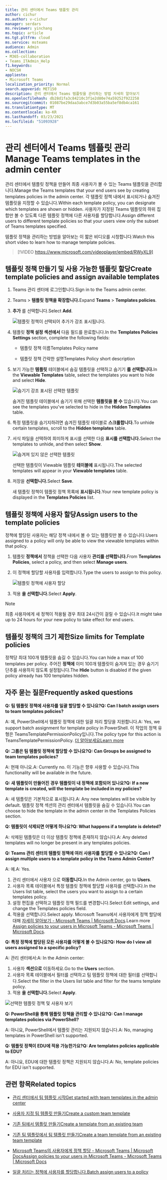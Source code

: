 ```yaml
---
title: 관리 센터에서 Teams 템플릿 관리
author: cichur
ms.author: v-cichur
manager: serdars
ms.reviewer: yinchang
ms.topic: article
ms.tgt.pltfrm: cloud
ms.service: msteams
audience: Admin
ms.collection:
- M365-collaboration
- Teams_ITAdmin_Help
f1.keywords:
- NOCSH
appliesto:
- Microsoft Teams
localization_priority: Normal
search.appverid: MET150
description: 관리 센터에서 Teams 템플릿을 관리하는 방법 자세히 알아보기
ms.openlocfilehash: db28d1fa3c84210c3f1e2d80e74a59252f922258
ms.sourcegitcommit: 01087be29daa3abce7d3b03a55ba5ef8db4ca161
ms.translationtype: MT
ms.contentlocale: ko-KR
ms.lasthandoff: 03/23/2021
ms.locfileid: "51093928"
---
```

# <a name="manage-teams-templates-in-the-admin-center"></a><span data-ttu-id="99898-103">관리 센터에서 Teams 템플릿 관리</span><span class="sxs-lookup"><span data-stu-id="99898-103">Manage Teams templates in the admin center</span></span>

<span data-ttu-id="99898-104">관리 센터에서 템플릿 정책을 만들어 최종 사용자가 볼 수 있는 Teams 템플릿을 관리합니다.</span><span class="sxs-lookup"><span data-stu-id="99898-104">Manage the Teams templates that your end users see by creating templates policies in the admin center.</span></span> <span data-ttu-id="99898-105">각 템플릿 정책 내에서 표시되거나 숨겨진 템플릿을 지정할 수 있습니다.</span><span class="sxs-lookup"><span data-stu-id="99898-105">Within each template policy, you can designate which templates are shown or hidden.</span></span>
<span data-ttu-id="99898-106">사용자가 지정된 Teams 템플릿의 하위 집합만 볼 수 있도록 다른 템플릿 정책에 다른 사용자를 할당합니다.</span><span class="sxs-lookup"><span data-stu-id="99898-106">Assign different users to different template policies so that your users view only the subset of Teams templates specified.</span></span>

<span data-ttu-id="99898-107">템플릿 정책을 관리하는 방법을 알아보는 이 짧은 비디오를 시청합니다.</span><span class="sxs-lookup"><span data-stu-id="99898-107">Watch this short video to learn how to manage template policies.</span></span>

> [!VIDEO https://www.microsoft.com/videoplayer/embed/RWyXL9]

## <a name="create-template-policies-and-assign-available-templates"></a><span data-ttu-id="99898-108">템플릿 정책 만들기 및 사용 가능한 템플릿 할당</span><span class="sxs-lookup"><span data-stu-id="99898-108">Create template policies and assign available templates</span></span>

1. <span data-ttu-id="99898-109">Teams 관리 센터에 로그인합니다.</span><span class="sxs-lookup"><span data-stu-id="99898-109">Sign in to the Teams admin center.</span></span>

2. <span data-ttu-id="99898-110">Teams   >  **템플릿 정책을 확장합니다.**</span><span class="sxs-lookup"><span data-stu-id="99898-110">Expand **Teams** > **Templates policies**.</span></span>

3. <span data-ttu-id="99898-111">**추가** 를 선택합니다.</span><span class="sxs-lookup"><span data-stu-id="99898-111">Select **Add**.</span></span>

    ![템플릿 정책이 선택되어 추가가 강조 표시됩니다.](media/template-policies-1.png)

1. <span data-ttu-id="99898-113">템플릿 **정책 설정 섹션에서** 다음 필드를 완료합니다.</span><span class="sxs-lookup"><span data-stu-id="99898-113">In the **Templates Policies Settings** section, complete the following fields:</span></span>

    - <span data-ttu-id="99898-114">템플릿 정책 이름</span><span class="sxs-lookup"><span data-stu-id="99898-114">Templates Policy name</span></span>

    - <span data-ttu-id="99898-115">템플릿 정책 간략한 설명</span><span class="sxs-lookup"><span data-stu-id="99898-115">Templates Policy short description</span></span>

2. <span data-ttu-id="99898-116">보기 가능한 **템플릿** 테이블에서 숨길 템플릿을 선택하고 숨기기 **를 선택합니다.**</span><span class="sxs-lookup"><span data-stu-id="99898-116">In the **Viewable Templates** table, select the templates you want to hide and select **Hide**.</span></span>

    ![숨기기 강조 표시된 선택한 템플릿](media/template-policies-2.png)

    <span data-ttu-id="99898-118">숨겨진 템플릿 테이블에서 숨기기 위해 선택한 **템플릿을 볼 수** 있습니다.</span><span class="sxs-lookup"><span data-stu-id="99898-118">You can see the templates you've selected to hide in the **Hidden Templates** table.</span></span>

1. <span data-ttu-id="99898-119">특정 템플릿을 숨기지하려면 숨겨진 템플릿 테이블로 **스크롤합니다.**</span><span class="sxs-lookup"><span data-stu-id="99898-119">To unhide certain templates, scroll to the **Hidden templates** table.</span></span>

2. <span data-ttu-id="99898-120">서식 파일을 선택하여 희미하게 표시를 선택한 다음 **표시를 선택합니다.**</span><span class="sxs-lookup"><span data-stu-id="99898-120">Select the templates to unhide, and then select **Show**.</span></span>

   ![숨겨져 있지 않은 선택한 템플릿](media/template-policies-3.png)

   <span data-ttu-id="99898-122">선택한 템플릿이 Viewable 템플릿 **테이블에** 표시됩니다.</span><span class="sxs-lookup"><span data-stu-id="99898-122">The selected templates will appear in your **Viewable templates** table.</span></span>
3. <span data-ttu-id="99898-123">저장을 **선택합니다.**</span><span class="sxs-lookup"><span data-stu-id="99898-123">Select **Save**.</span></span>

   <span data-ttu-id="99898-124">새 템플릿 정책이 템플릿 정책 목록에 **표시됩니다.**</span><span class="sxs-lookup"><span data-stu-id="99898-124">Your new template policy is displayed in the **Templates Policies** list.</span></span>

## <a name="assign-users-to-the-template-policies"></a><span data-ttu-id="99898-125">템플릿 정책에 사용자 할당</span><span class="sxs-lookup"><span data-stu-id="99898-125">Assign users to the template policies</span></span>

<span data-ttu-id="99898-126">정책에 할당된 사용자는 해당 정책 내에서 볼 수 있는 템플릿만 볼 수 있습니다.</span><span class="sxs-lookup"><span data-stu-id="99898-126">Users assigned to a policy will only be able to view the viewable templates within that policy.</span></span>

1. <span data-ttu-id="99898-127">템플릿 **정책에서** 정책을 선택한 다음 사용자 **관리를 선택합니다.**</span><span class="sxs-lookup"><span data-stu-id="99898-127">From **Templates Policies**, select a policy, and then select **Manage users**.</span></span>

2. <span data-ttu-id="99898-128">이 정책에 할당할 사용자를 입력합니다.</span><span class="sxs-lookup"><span data-stu-id="99898-128">Type the users to assign to this policy.</span></span>

   ![템플릿 정책에 사용자 할당](media/template-policies-4.png)

3. <span data-ttu-id="99898-130">적용 **을 선택합니다.**</span><span class="sxs-lookup"><span data-stu-id="99898-130">Select **Apply**.</span></span>

> [!Note]
> <span data-ttu-id="99898-131">최종 사용자에게 새 정책이 적용될 경우 최대 24시간이 걸릴 수 있습니다.</span><span class="sxs-lookup"><span data-stu-id="99898-131">It might take up to 24 hours for your new policy to take effect for end users.</span></span>

## <a name="size-limits-for-template-policies"></a><span data-ttu-id="99898-132">템플릿 정책의 크기 제한</span><span class="sxs-lookup"><span data-stu-id="99898-132">Size limits for Template policies</span></span>

<span data-ttu-id="99898-133">정책당 최대 100개 템플릿을 숨길 수 있습니다.</span><span class="sxs-lookup"><span data-stu-id="99898-133">You can hide a max of 100 templates per policy.</span></span> <span data-ttu-id="99898-134">주어진 **정책에** 이미 100개 템플릿이 숨겨져 있는 경우 숨기기 단추를 사용하지 않도록 설정됩니다.</span><span class="sxs-lookup"><span data-stu-id="99898-134">The **Hide** button is disabled if the given policy already has 100 templates hidden.</span></span>

## <a name="frequently-asked-questions"></a><span data-ttu-id="99898-135">자주 묻는 질문</span><span class="sxs-lookup"><span data-stu-id="99898-135">Frequently asked questions</span></span>

<span data-ttu-id="99898-136">**Q: 팀 템플릿 정책에 사용자를 일괄 할당할 수 있나요?**</span><span class="sxs-lookup"><span data-stu-id="99898-136">**Q: Can I batch assign users to team templates policies?**</span></span>
  
<span data-ttu-id="99898-137">A: 예, PowerShell에서 템플릿 정책에 대한 일괄 처리 할당을 지원합니다.</span><span class="sxs-lookup"><span data-stu-id="99898-137">A: Yes, we support batch assignment for template policy in PowerShell.</span></span> <span data-ttu-id="99898-138">이 작업의 정책 유형은 TeamsTemplatePermissionPolicy입니다.</span><span class="sxs-lookup"><span data-stu-id="99898-138">The policy type for this action is TeamsTemplatePermissionPolicy.</span></span> [<span data-ttu-id="99898-139">더 알아보세요</span><span class="sxs-lookup"><span data-stu-id="99898-139">Learn more</span></span>](/powershell/module/teams/new-csbatchpolicyassignmentoperation)

<span data-ttu-id="99898-140">**Q: 그룹은 팀 템플릿 정책에 할당할 수 있나요?**</span><span class="sxs-lookup"><span data-stu-id="99898-140">**Q: Can Groups be assigned to team templates policies?**</span></span>

<span data-ttu-id="99898-141">A: 현재 아니요.</span><span class="sxs-lookup"><span data-stu-id="99898-141">A: Currently no.</span></span> <span data-ttu-id="99898-142">이 기능은 향후 사용할 수 있습니다.</span><span class="sxs-lookup"><span data-stu-id="99898-142">This functionality will be available in the future.</span></span>

<span data-ttu-id="99898-143">**Q: 새 템플릿이 만들어진 경우 템플릿이 내 정책에 포함되어 있나요?**</span><span class="sxs-lookup"><span data-stu-id="99898-143">**Q: If a new template is created, will the template be included in my policies?**</span></span>

<span data-ttu-id="99898-144">A: 새 템플릿은 기본적으로 표시됩니다.</span><span class="sxs-lookup"><span data-stu-id="99898-144">A: Any new templates will be visible by default.</span></span> <span data-ttu-id="99898-145">템플릿 정책 섹션의 관리 센터에서 템플릿을 숨길 수 있습니다.</span><span class="sxs-lookup"><span data-stu-id="99898-145">You can choose to hide the template in the admin center in the Templates Policies section.</span></span>

<span data-ttu-id="99898-146">**Q: 템플릿이 삭제되면 어떻게 하나요?**</span><span class="sxs-lookup"><span data-stu-id="99898-146">**Q: What happens if a template is deleted?**</span></span>

<span data-ttu-id="99898-147">A: 삭제된 템플릿은 더 이상 템플릿 정책에 존재하지 않습니다.</span><span class="sxs-lookup"><span data-stu-id="99898-147">A: Any deleted templates will no longer be present in any templates policies.</span></span>

<span data-ttu-id="99898-148">**Q: Teams 관리 센터의 템플릿 정책에 여러 사용자를 할당할 수 있나요?**</span><span class="sxs-lookup"><span data-stu-id="99898-148">**Q: Can I assign multiple users to a template policy in the Teams Admin Center?**</span></span>

<span data-ttu-id="99898-149">A: 예.</span><span class="sxs-lookup"><span data-stu-id="99898-149">A: Yes.</span></span>

1. <span data-ttu-id="99898-150">관리 센터에서 사용자 으로 **이동합니다.**</span><span class="sxs-lookup"><span data-stu-id="99898-150">In the Admin center, go to **Users**.</span></span>
1. <span data-ttu-id="99898-151">사용자 목록 테이블에서 특정 템플릿 정책에 할당할 사용자를 선택합니다.</span><span class="sxs-lookup"><span data-stu-id="99898-151">In the Users list table, select the users you want to assign to a certain templates policy.</span></span>
1. <span data-ttu-id="99898-152">설정 편집을 선택하고 템플릿 정책 필드를 변경합니다.</span><span class="sxs-lookup"><span data-stu-id="99898-152">Select Edit settings, and change the Templates policies field.</span></span>
1. <span data-ttu-id="99898-153">적용을 선택합니다.</span><span class="sxs-lookup"><span data-stu-id="99898-153">Select apply.</span></span>
   <span data-ttu-id="99898-154">Microsoft Teams에서 사용자에게 정책 할당에 대해 [자세히 알아보기 - Microsoft Teams \| Microsoft Docs](./assign-policies.md#assign-a-policy-to-a-batch-of-users).</span><span class="sxs-lookup"><span data-stu-id="99898-154">Learn more [Assign policies to your users in Microsoft Teams - Microsoft Teams \| Microsoft Docs](./assign-policies.md#assign-a-policy-to-a-batch-of-users).</span></span>

<span data-ttu-id="99898-155">**Q: 특정 정책에 할당된 모든 사용자를 어떻게 볼 수 있나요?**</span><span class="sxs-lookup"><span data-stu-id="99898-155">**Q: How do I view all users assigned to a specific policy?**</span></span>

<span data-ttu-id="99898-156">A: 관리 센터에서:</span><span class="sxs-lookup"><span data-stu-id="99898-156">A: In the Admin center:</span></span>

1. <span data-ttu-id="99898-157">사용자 **섹션으로** 이동하세요.</span><span class="sxs-lookup"><span data-stu-id="99898-157">Go to the **Users** section.</span></span>
2. <span data-ttu-id="99898-158">사용자 목록 테이블에서 필터를 선택하고 팀 템플릿 정책에 대한 필터를 선택합니다.</span><span class="sxs-lookup"><span data-stu-id="99898-158">Select the filter in the Users list table and filter for the teams template policy.</span></span>
3. <span data-ttu-id="99898-159">적용 **을 선택합니다.**</span><span class="sxs-lookup"><span data-stu-id="99898-159">Select **Apply**.</span></span>

![선택한 템플릿 정책 및 사용자 보기](media/template-policies-5.png)

<span data-ttu-id="99898-161">**Q: PowerShell을 통해 템플릿 정책을 관리할 수 있나요?**</span><span class="sxs-lookup"><span data-stu-id="99898-161">**Q: Can I manage templates policies via PowerShell?**</span></span>

<span data-ttu-id="99898-162">A: 아니요, PowerShell에서 템플릿 관리는 지원되지 않습니다.</span><span class="sxs-lookup"><span data-stu-id="99898-162">A: No, managing templates in PowerShell isn't supported.</span></span>

<span data-ttu-id="99898-163">**Q: 템플릿 정책이 EDU에 적용 가능한가요?**</span><span class="sxs-lookup"><span data-stu-id="99898-163">**Q: Are templates policies applicable to EDU?**</span></span>

<span data-ttu-id="99898-164">A: 아니요, EDU에 대한 템플릿 정책은 지원되지 않습니다.</span><span class="sxs-lookup"><span data-stu-id="99898-164">A: No, template policies for EDU isn't supported.</span></span>

## <a name="related-topics"></a><span data-ttu-id="99898-165">관련 항목</span><span class="sxs-lookup"><span data-stu-id="99898-165">Related topics</span></span>

- [<span data-ttu-id="99898-166">관리 센터에서 팀 템플릿 시작</span><span class="sxs-lookup"><span data-stu-id="99898-166">Get started with team templates in the admin center</span></span>](./get-started-with-teams-templates-in-the-admin-console.md)

- [<span data-ttu-id="99898-167">사용자 지정 팀 템플릿 만들기</span><span class="sxs-lookup"><span data-stu-id="99898-167">Create a custom team template</span></span>](./create-a-team-template.md)

- [<span data-ttu-id="99898-168">기존 팀에서 템플릿 만들기</span><span class="sxs-lookup"><span data-stu-id="99898-168">Create a template from an existing team</span></span>](./create-template-from-existing-team.md)

- [<span data-ttu-id="99898-169">기존 팀 템플릿에서 팀 템플릿 만들기</span><span class="sxs-lookup"><span data-stu-id="99898-169">Create a team template from an existing team template</span></span>](./create-template-from-existing-template.md)

- [<span data-ttu-id="99898-170">Microsoft Teams의 사용자에게 정책 할당 - Microsoft Teams \| Microsoft Docs</span><span class="sxs-lookup"><span data-stu-id="99898-170">Assign policies to your users in Microsoft Teams - Microsoft Teams \| Microsoft Docs</span></span>](./assign-policies.md)

- [<span data-ttu-id="99898-171">일괄 처리는 정책에 사용자를 할당합니다.</span><span class="sxs-lookup"><span data-stu-id="99898-171">Batch assign users to a policy</span></span>](/powershell/module/teams/new-csbatchpolicyassignmentoperation)